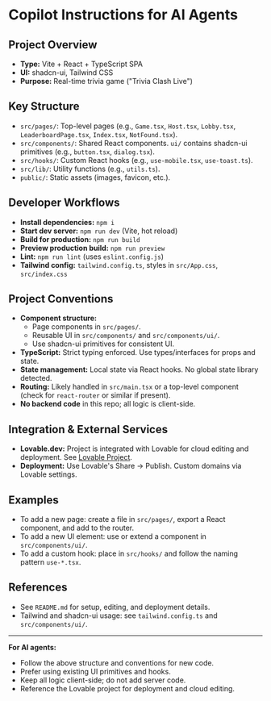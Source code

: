 # Copilot Instructions for AI Agents

## Project Overview
- **Type:** Vite + React + TypeScript SPA
- **UI:** shadcn-ui, Tailwind CSS
- **Purpose:** Real-time trivia game ("Trivia Clash Live")

## Key Structure
- `src/pages/`: Top-level pages (e.g., `Game.tsx`, `Host.tsx`, `Lobby.tsx`, `LeaderboardPage.tsx`, `Index.tsx`, `NotFound.tsx`).
- `src/components/`: Shared React components. `ui/` contains shadcn-ui primitives (e.g., `button.tsx`, `dialog.tsx`).
- `src/hooks/`: Custom React hooks (e.g., `use-mobile.tsx`, `use-toast.ts`).
- `src/lib/`: Utility functions (e.g., `utils.ts`).
- `public/`: Static assets (images, favicon, etc.).

## Developer Workflows
- **Install dependencies:** `npm i`
- **Start dev server:** `npm run dev` (Vite, hot reload)
- **Build for production:** `npm run build`
- **Preview production build:** `npm run preview`
- **Lint:** `npm run lint` (uses `eslint.config.js`)
- **Tailwind config:** `tailwind.config.ts`, styles in `src/App.css`, `src/index.css`

## Project Conventions
- **Component structure:**
  - Page components in `src/pages/`.
  - Reusable UI in `src/components/` and `src/components/ui/`.
  - Use shadcn-ui primitives for consistent UI.
- **TypeScript:** Strict typing enforced. Use types/interfaces for props and state.
- **State management:** Local state via React hooks. No global state library detected.
- **Routing:** Likely handled in `src/main.tsx` or a top-level component (check for `react-router` or similar if present).
- **No backend code** in this repo; all logic is client-side.

## Integration & External Services
- **Lovable.dev:** Project is integrated with Lovable for cloud editing and deployment. See [Lovable Project](https://lovable.dev/projects/d47058c6-776c-4f8d-9416-7ded6b6d03d5).
- **Deployment:** Use Lovable's Share → Publish. Custom domains via Lovable settings.

## Examples
- To add a new page: create a file in `src/pages/`, export a React component, and add to the router.
- To add a new UI element: use or extend a component in `src/components/ui/`.
- To add a custom hook: place in `src/hooks/` and follow the naming pattern `use-*.tsx`.

## References
- See `README.md` for setup, editing, and deployment details.
- Tailwind and shadcn-ui usage: see `tailwind.config.ts` and `src/components/ui/`.

---

**For AI agents:**
- Follow the above structure and conventions for new code.
- Prefer using existing UI primitives and hooks.
- Keep all logic client-side; do not add server code.
- Reference the Lovable project for deployment and cloud editing.
